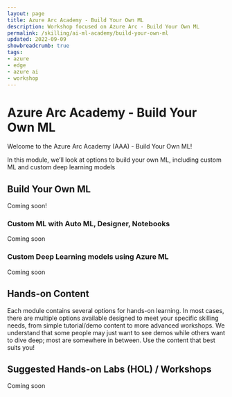 ```yaml
---
layout: page
title: Azure Arc Academy - Build Your Own ML
description: Workshop focused on Azure Arc - Build Your Own ML
permalink: /skilling/ai-ml-academy/build-your-own-ml
updated: 2022-09-09
showbreadcrumb: true
tags: 
- azure
- edge
- azure ai
- workshop
---
```


# Azure Arc Academy - Build Your Own ML

Welcome to the Azure Arc Academy (AAA) - Build Your Own ML!

In this module, we’ll look at options to build your own ML, including custom ML and custom deep learning models 

## Build Your Own ML

Coming soon! 

### Custom ML with Auto ML, Designer, Notebooks

Coming soon

### Custom Deep Learning models using Azure ML

Coming soon

## Hands-on Content

Each module contains several options for hands-on learning. In most cases, there are multiple options available designed to meet your specific skilling needs, from simple tutorial/demo content to more advanced workshops. We understand that some people may just want to see demos while others want to dive deep; most are somewhere in between. Use the content that best suits you!

## Suggested Hands-on Labs (HOL) / Workshops

Coming soon
